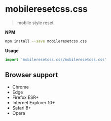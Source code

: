 # mobileresetcss.css

> mobile style reset

**NPM**

```sh
npm install --save mobileresetcss.css
```

**Usage**

```javascript
import 'mobileresetcss.css/mobileresetcss.css'
```

## Browser support

* Chrome
* Edge
* Firefox ESR+
* Internet Explorer 10+
* Safari 8+
* Opera

